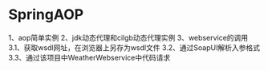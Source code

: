 # SpringAOP
1、aop简单实例
2、jdk动态代理和cilgb动态代理实例
3、webservice的调用
    3.1、获取wsdl网址，在浏览器上另存为wsdl文件
    3.2、通过SoapUI解析入参格式
    3.3、通过该项目中WeatherWebservice中代码请求
